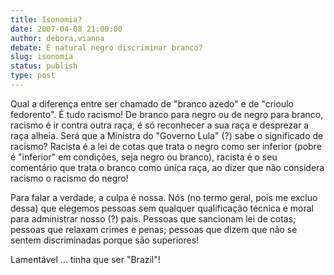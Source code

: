 ```yaml
---
title: Isonomia?
date: 2007-04-08 21:00:00
author: debora.vianna
debate: É natural negro discriminar branco?
slug: isonomia
status: publish 
type: post
---
```


Qual a diferença entre ser chamado de "branco azedo" e de "crioulo fedorento". É tudo racismo! De branco para negro ou de negro para branco, racismo é ir contra outra raça, é só reconhecer a sua raça e desprezar a raça alheia. Será que a Ministra do "Governo Lula" (?) sabe o significado de racismo? Racista é a lei de cotas que trata o negro como ser inferior (pobre é "inferior" em condições, seja negro ou branco), racista é o seu comentário que trata o branco como única raça, ao dizer que não considera racismo o racismo do negro!  

Para falar a verdade, a culpa é nossa. Nós (no termo geral, pois me excluo dessa) que elegemos pessoas sem qualquer qualificação técnica e moral para administrar nosso (?) país. Pessoas que sancionam lei de cotas; pessoas que relaxam crimes e penas; pessoas que dizem que não se sentem discriminadas porque são superiores!  

Lamentável ... tinha que ser "Brazil"!
